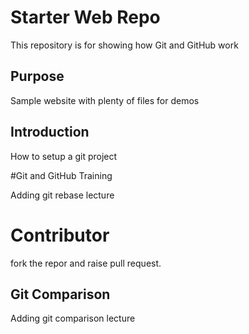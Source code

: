 # Starter Web Repo

This repository is for showing how Git and GitHub work

## Purpose

Sample website with plenty of files for demos

## Introduction

How to setup a git project

#Git and GitHub Training

Adding git rebase lecture

# Contributor

fork the repor and raise pull request.

## Git Comparison

Adding git comparison lecture